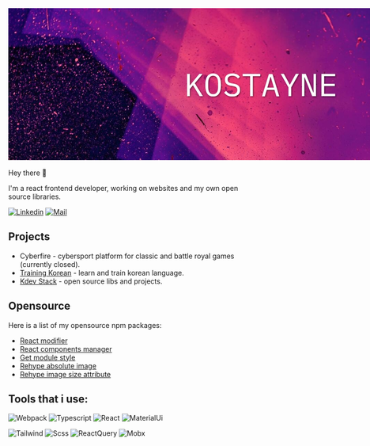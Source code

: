 <!-- <style>
    ul, ol, li {
        margin-left: 0;
    }

    .col {
        display: flex;
    }

    .right {
        margin-left: 50px;
    }

    @media screen and (max-width: 768px) {
        .col {
            flex-directrion: column;
        }

        .right {
            margin-top: 30px;
            margin-left: 0;
        }
    }
</style> -->

<img src="assets/header_1.jpeg" style="max-width: 1920px;">

Hey there :wave:

I'm a react frontend developer, working on websites and my own open source libraries.

[![Linkedin](https://img.shields.io/badge/-linkedin-white?style=?style=flat&logo=linkedin&logoColor=blue)](https://www.linkedin.com/in/kostayne/)
[![Mail](https://img.shields.io/badge/-@mail-white?style=flat&logo=email&logoColor=blue)](mailto:kostayne-dev@yandex.ru)

<div class="col">

<div class="left">

## Projects
- Cyberfire - cybersport platform for classic and battle royal games (currently closed).
- <a href="https://trainingkorean.ru">Training Korean</a> - learn and train korean language.
- <a href="https://kdevstack.ru"> Kdev Stack</a> - open source libs and projects.

</div>

<div class="right">

## Opensource
Here is a list of my opensource npm packages:
- [React modifier](https://www.npmjs.com/package/react-modifier)
- [React components manager](https://www.npmjs.com/package/k-react-cm)
- [Get module style](https://www.npmjs.com/package/get-module-style)
- [Rehype absolute image](https://www.npmjs.com/package/rehype-abs-image)
- [Rehype image size attribute](https://www.npmjs.com/package/rehype-img-size-attr)
</div>

</div>

## Tools that i use:
![Webpack](https://img.shields.io/badge/-webpack-white?style=flat&logo=webpack)
![Typescript](https://img.shields.io/badge/-Typescript-white?style=flat&logo=typescript)
![React](https://img.shields.io/badge/-react-white?style=flat&logo=react)
![MaterialUi](https://img.shields.io/badge/-material_ui-white?style=flat&logo=mui)

![Tailwind](https://img.shields.io/badge/-tailwind-white?style=flat&logo=tailwindcss)
![Scss](https://img.shields.io/badge/-sass-white?style=flat&logo=sass)
![ReactQuery](https://img.shields.io/badge/-react_query-white?style=flat&logo=reactquery)
![Mobx](https://img.shields.io/badge/-mobx-white?style=flat&logo=mobx)